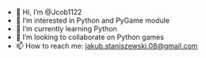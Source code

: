 - 👋 Hi, I’m @Jcob1122
- 👀 I’m interested in Python and PyGame module
- 🌱 I’m currently learning Python
- 💞️ I’m looking to collaborate on Python games
- 📫 How to reach me: jakub.staniszewski.08@gmail.com 

<!---
Jcob1122/Jcob1122 is a ✨ special ✨ repository because its `README.md` (this file) appears on your GitHub profile.
You can click the Preview link to take a look at your changes.
--->
